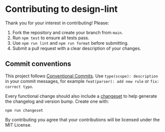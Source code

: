 # Contributing to design-lint

Thank you for your interest in contributing! Please:

1. Fork the repository and create your branch from `main`.
2. Run `npm test` to ensure all tests pass.
3. Use `npm run lint` and `npm run format` before submitting.
4. Submit a pull request with a clear description of your changes.

## Commit conventions

This project follows [Conventional Commits](https://www.conventionalcommits.org/).
Use `type(scope): description` in your commit messages, for example
`feat(parser): add new rule` or `fix: correct typo`.

Every functional change should also include a [changeset](./.changeset/README.md)
to help generate the changelog and version bump. Create one with:

```
npm run changeset
```

By contributing you agree that your contributions will be licensed under the MIT License.
